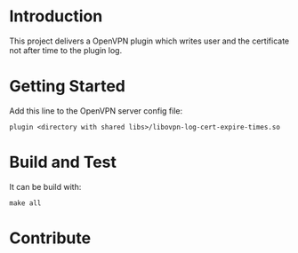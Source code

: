 # Introduction 
This project delivers a OpenVPN plugin which writes user and the certificate not after time to the plugin log.

# Getting Started
Add this line to the OpenVPN server config file:

```
plugin <directory with shared libs>/libovpn-log-cert-expire-times.so
```

# Build and Test
It can be build with:

```
make all
```

# Contribute
